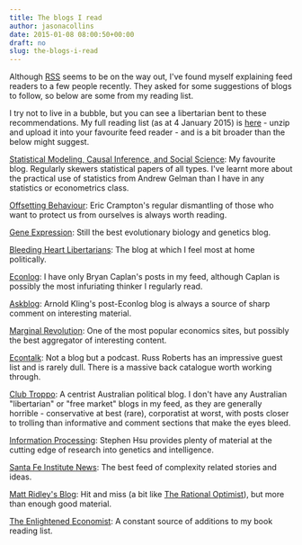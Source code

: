 ```yaml
---
title: The blogs I read
author: jasonacollins
date: 2015-01-08 08:00:50+00:00
draft: no
slug: the-blogs-i-read
---
```


Although [RSS](http://en.wikipedia.org/wiki/RSS) seems to be on the way out, I've found myself explaining feed readers to a few people recently. They asked for some suggestions of blogs to follow, so below are some from my reading list.

I try not to live in a bubble, but you can see a libertarian bent to these recommendations. My full reading list (as at 4 January 2015) is [here](/file/feedly-20150104-opml1.zip) - unzip and upload it into your favourite feed reader - and is a bit broader than the below might suggest.

[Statistical Modeling, Causal Inference, and Social Science](http://andrewgelman.com/): My favourite blog. Regularly skewers statistical papers of all types. I've learnt more about the practical use of statistics from Andrew Gelman than I have in any statistics or econometrics class.

[Offsetting Behaviour](http://www.offsettingbehaviour.blogspot.com): Eric Crampton's regular dismantling of those who want to protect us from ourselves is always worth reading.

[Gene Expression](https://www.gnxp.com/): Still the best evolutionary biology and genetics blog.

[Bleeding Heart Libertarians](http://bleedingheartlibertarians.com/): The blog at which I feel most at home politically.

[Econlog](http://econlog.econlib.org/): I have only Bryan Caplan's posts in my feed, although Caplan is possibly the most infuriating thinker I regularly read.

[Askblog](http://www.arnoldkling.com/blog/): Arnold Kling's post-Econlog blog is always a source of sharp comment on interesting material.

[Marginal Revolution](http://marginalrevolution.com/): One of the most popular economics sites, but possibly the best aggregator of interesting content.

[Econtalk](http://www.econtalk.org/): Not a blog but a podcast. Russ Roberts has an impressive guest list and is rarely dull. There is a massive back catalogue worth working through.

[Club Troppo](http://clubtroppo.com.au/): A centrist Australian political blog. I don't have any Australian "libertarian" or "free market" blogs in my feed, as they are generally horrible - conservative at best (rare), corporatist at worst, with posts closer to trolling than informative and comment sections that make the eyes bleed.

[Information Processing](http://infoproc.blogspot.com.au/): Stephen Hsu provides plenty of material at the cutting edge of research into genetics and intelligence.

[Santa Fe Institute News](http://www.santafe.edu/news/): The best feed of complexity related stories and ideas.

[Matt Ridley's Blog](http://www.rationaloptimist.com/blog): Hit and miss (a bit like [The Rational Optimist](https://jasoncollins.blog/ridleys-the-rational-optimist/)), but more than enough good material.

[The Enlightened Economist](http://www.enlightenmenteconomics.com/blog/): A constant source of additions to my book reading list.
